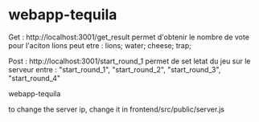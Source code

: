 # webapp-tequila
Get : 
http://localhost:3001/get_result
permet d'obtenir le nombre de vote pour l'aciton lions
peut etre : 
lions;
water;
cheese;
trap;

Post : 
http://localhost:3001/start_round_1
permet de set letat du jeu sur le serveur 
entre : 
   "start_round_1",
    "start_round_2",
    "start_round_3",
    "start_round_4"

webapp-tequila


to change the server ip, change it in frontend/src/public/server.js

